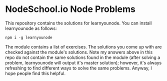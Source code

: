 # NodeSchool.io Node Problems

This repository contains the solutions for learnyounode. You can install learnyounode as follows:

```
npm i -g learnyounode
```

The module contains a list of exercises. The solutions you come up with are checked against the module's solutions. Note my answers above in this repo do not contain the same solutions found in the module (after solving a problem, learnyounode will output it's master solution); however, it's always refreshing to find different ways to solve the same problems. Anyway, I hope people find this helpful. 

